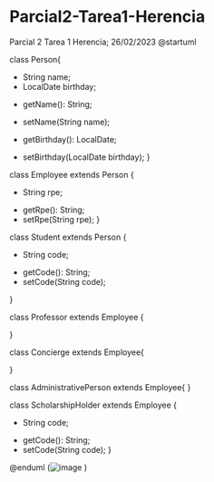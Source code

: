 # Parcial2-Tarea1-Herencia
Parcial 2 Tarea 1 Herencia; 26/02/2023
@startuml


class Person{
  - String name;
  - LocalDate birthday;
 
 
  + getName(): String;
  + setName(String name);
 
  + getBirthday(): LocalDate;
  + setBirthday(LocalDate birthday);
}

class Employee extends Person {
  - String rpe;
 
  + getRpe(): String;
  + setRpe(String rpe);
}

class Student extends Person {
 
  - String code;
 
  + getCode(): String;
  + setCode(String code);
 
}

class Professor extends Employee  {

}


class Concierge extends Employee{


}

class AdministrativePerson  extends Employee{
}


class ScholarshipHolder  extends Employee {
  - String code;
 
  + getCode(): String;
  + setCode(String code);
}

@enduml
(![image](https://user-images.githubusercontent.com/123425340/221430851-b973503c-22b4-423f-8820-d8d00b6d13ab.png)
)
